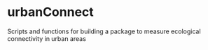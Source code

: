 # urbanConnect
Scripts and functions for building a package to measure ecological connectivity in urban areas
